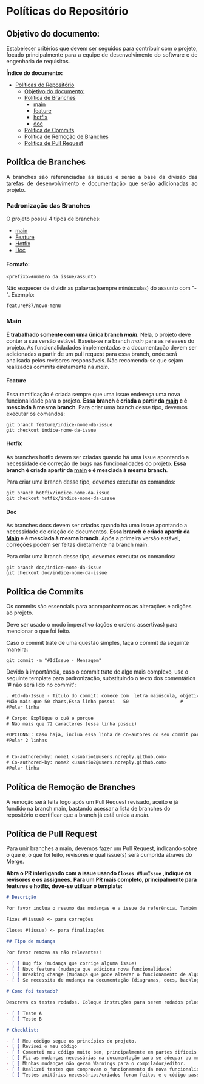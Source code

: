 # Políticas do Repositório

## Objetivo do documento:

<p style="text-ident: 20px; text-align: justify" >
Estabelecer critérios que devem ser seguidos para contribuir com o projeto, focado principalmente para a equipe de desenvolvimento do software e de engenharia de requisitos.
</p>

**Índice do documento:**
- [Políticas do Repositório](#políticas-do-repositório)
    - [Objetivo do documento:](#objetivo-do-documento)
    - [Política de Branches](#política-de-branches)
        - [main](#main)
        - [feature](#feature)
        - [hotfix](#hotfix)
        - [doc](#doc)
    - [Política de Commits](#política-de-commits)
    - [Política de Remoção de Branches](#política-de-remoção-de-branches)
    - [Política de Pull Request](#política-de-pull-request)


## Política de Branches

<p style="text-ident: 20px; text-align: justify" >
A branches são referenciadas às issues e serão a base da divisão das tarefas de desenvolvimento e documentação que serão adicionadas ao projeto. 
</p>

### Padronização das Branches

 O projeto possui 4 tipos de branches:
 - [main](#main)
 - [Feature](#feature)
 - [Hotfix](#hotfix)
 - [Doc](#doc)

#### Formato:
```
<prefixo>#número da issue/assunto
```

Não esquecer de dividir as palavras(sempre minúsculas) do assunto com "-".
Exemplo: 
```
feature#87/novo-menu
```


 ### Main 

**É trabalhado somente com uma única branch *main*.** Nela, o projeto deve conter a sua versão estável. Baseia-se na branch *main* para as releases do projeto. As funcionalidadades implementadas e a documentação devem ser adicionadas a partir de um pull request para essa branch, onde será analisada pelos revisores responsáveis. Não recomenda-se que sejam realizados commits diretamente na *main.*


#### Feature

Essa ramificação é criada sempre que uma issue endereça uma nova funcionalidade para o projeto. **Essa branch é criada a partir da [main](#main) e é mesclada à mesma branch**. Para criar uma branch desse tipo, devemos executar os comandos:

```git
git branch feature/indice-nome-da-issue
git checkout indice-nome-da-issue
```


#### Hotfix

As branches hotfix devem ser criadas quando há uma issue apontando a necessidade de correção de bugs nas funcionalidades do projeto. **Essa branch é criada apartir da [main](#main) e é mesclada à mesma branch**.

Para criar uma branch desse tipo, devemos executar os comandos:

```git
git branch hotfix/indice-nome-da-issue
git checkout hotfix/indice-nome-da-issue
```

#### Doc

As branches docs devem ser criadas quando há uma issue apontando a necessidade de criação de documentos. **Essa branch é criada apartir da [Main](#main) e é mesclada à mesma branch**. Após a primeira versão estável, correções podem ser feitas diretamente na branch main.

Para criar uma branch desse tipo, devemos executar os comandos:

```git
git branch doc/indice-nome-da-issue
git checkout doc/indice-nome-da-issue
```

## Política de Commits

Os commits são essenciais para acompanharmos as alterações e adições ao projeto.

Deve ser usado o modo imperativo (ações e ordens assertivas) para mencionar o que foi feito.

Caso o commit trate de uma questão simples, faça o commit da seguinte maneira:

```git
git commit -m "#IdIssue - Mensagem"
```


Devido à importância, caso o commit trate de algo mais complexo, use o seguinte template para padronização, substituindo o texto dos comentários '# não será lido no commit':

```txt
. #Id-da-Issue - Título do commit: comece com  letra maiúscula, objetivo
#Não mais que 50 chars,Essa linha possui   50                   #
#Pular linha

# Corpo: Explique o quê e porque
# Não mais que 72 caracteres (essa linha possui)                                                                             #

#OPCIONAL: Caso haja, inclua essa linha de co-autores do seu commit para cada contribuidor.
#Pular 2 linhas


# Co-authored-by: nome1 <usuário1@users.noreply.github.com>
# Co-authored-by: nome2 <usuário2@users.noreply.github.com>
#Pular linha

```
## Política de Remoção de Branches

A remoção será feita logo após um Pull Request revisado, aceito e já fundido na branch main, bastando acessar a lista de branches do repositório e certificar que a branch já está unida a *main*.

## Política de Pull Request

Para unir branches a main, devemos fazer um Pull Request, indicando sobre o que é, o que foi feito, revisores e qual issue(s) será cumprida através do Merge.

**Abra o PR interligando com a issue usando `Closes #NumIssue` ,indique os revisores e os assignees.**
**Para um PR mais completo, principalmente para features e hotfix, deve-se utilizar o template:**

```markdown
# Descrição

Por favor inclua o resumo das mudanças e a issue de referência. Também inclua motivação e contexto. Liste qualquer outra dependência que precise ser concluída para que este PR seja finalizado.

Fixes #(issue) <- para correções

Closes #(issue) <- para finalizações

## Tipo de mudança

Por favor remova as não relevantes!

- [ ] Bug fix (mudança que corrige alguma issue)
- [ ] Novo feature (mudança que adiciona nova funcionalidade)
- [ ] Breaking change (Mudança que pode alterar o funcionamento de algo implementado, inclusive quebrar/bugar)
- [ ] Se necessita de mudança na documentação (diagramas, docs, backlog...)

# Como foi testado?

Descreva os testes rodados. Coloque instruções para serem rodados pelos revisores. Coloque qualquer outro detalhe relevante.

- [ ] Teste A
- [ ] Teste B

# Checklist:

- [ ] Meu código segue os princípios do projeto.
- [ ] Revisei o meu código
- [ ] Comentei meu código muito bem, principalmente em partes difíceis de entender
- [ ] Fiz as mudanças necessárias na documentação para se adequar ao meu código.
- [ ] Minhas mudanças não geram Warnings para o compilador/editor.
- [ ] Realizei testes que comprovam o funcionamento da nova funcionalidade/fix.
- [ ] Testes unitários necessários/criados foram feitos e o código passou.
```



